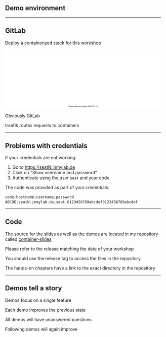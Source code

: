 <!-- .slide: id="gitlab_rollout" class="vertical-center" -->

<i class="fa-duotone fa-rocket-launch fa-8x fa-duotone-colors" style="float: right; color: grey;"></i>

## Demo environment

---

## GitLab

Deploy a containerized stack for this workshop

![](160_gitlab_ci/000_rollout/stack.drawio.svg) <!-- .element: style="width: 95%" -->

Obviously GitLab <i class="fa-duotone fa-face-smile-wink fa-duotone-colors"></i>

traefik routes requests to containers

---

## Problems with credentials

If your credentials are not working:

1. Go to https://seatN.inmylab.de
1. Click on "Show username and password"
1. Authenticate using the user `seat` and your code

The code was provided as part of your credentials:

```plaintext
code;hostname;username;password
ABCDE;seatN.inmylab.de;seat;0123456789abcdef0123456789abcdef
```

---

## Code

The source for the slides as well as the demos are located in my repository called [container-slides](https://github.com/nicholasdille/container-slides)

Please refer to the release matching the date of your workshop

You should use the release tag to access the files in the repository

The hands-on chapters have a link to the exact directory in the repository

---

## Demos tell a story

Demos focus on a single feature

Each demo improves the previous state

All demos will have unanswered questions

Following demos will again improve
